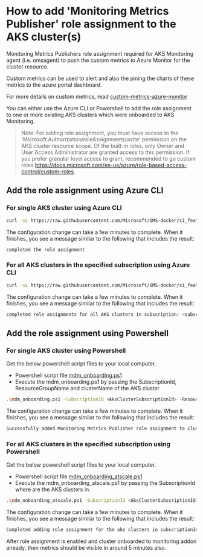 # How to add 'Monitoring Metrics Publisher' role assignment to the AKS cluster(s)

Monitoring Metrics Publishers role assignment required for AKS Monitoring agent (i.e. omsagent) to push the custom metrics to Azure Monitor for the cluster resource.

Custom metrics can be used to alert and also the pining the charts of these metrics to the azure portal dashboard.

For more details on custom metrics, read [custom-metrics-azure-monitor](https://docs.microsoft.com/en-us/azure/azure-monitor/platform/metrics-custom-overview)

You can either use the Azure CLI  or Powershell to add the role assignment to one or more existing AKS clusters which were onboarded to AKS Monitoring.

> Note: For adding role assignment, you must have access to the 'Microsoft.Authorization/roleAssignments/write' permission on the AKS cluster resource scope.
Of the built-in roles, only Owner and User Access Administrator are granted access to this permission. If you prefer granular level access to grant, recommended to go custom roles https://docs.microsoft.com/en-us/azure/role-based-access-control/custom-roles.

## Add the role assignment using Azure CLI

### For single AKS cluster using Azure CLI

``` sh
curl -sL https://raw.githubusercontent.com/Microsoft/OMS-docker/ci_feature/docs/aks/mdmonboarding/mdm_onboarding.sh | bash -s <subscriptionId> <clusterResourceGroup> <clusterName>
```

The configuration change can take a few minutes to complete. When it finishes, you see a message similar to the following that includes the result:

``` sh
completed the role assignment
```

### For all AKS clusters in the specified subscription using Azure CLI

``` sh
curl -sL https://raw.githubusercontent.com/Microsoft/OMS-docker/ci_feature/docs/aks/mdmonboarding/mdm_onboarding_atscale.sh | bash -s <subscriptionId>
```

The configuration change can take a few minutes to complete. When it finishes, you see a message similar to the following that includes the result:

``` sh
completed role assignments for all AKS clusters in subscription: <subscriptionId>
```

## Add the role assignment using Powershell

### For single AKS cluster using Powershell

Get the below powershell script files to your local computer.

- Powershell script file [mdm_onboarding.ps1](https://github.com/Microsoft/OMS-docker/blob/ci_feature/docs/aks/mdmonboarding/mdm_onboarding.ps1)
- Execute the mdm_onboarding.ps1 by passing the SubscriptionId, ResourceGroupName and clusterName of the AKS cluster

``` sh 
.\mdm_onboarding.ps1 -SubscriptionId <AksClusterSubscriptionId> -ResourceGroupName <aksClusterResourceGroupName> -clusterName <aksClusterName>
```

The configuration change can take a few minutes to complete. When it finishes, you see a message similar to the following that includes the result:

``` sh
Successfully added Monitoring Metrics Publisher role assignment to cluster : <aksClusterName>
```

### For all AKS clusters in the specified subscription using Powershell

Get the below powershell script files to your local computer.

- Powershell script file [mdm_onboarding_atscale.ps1](https://github.com/Microsoft/OMS-docker/blob/ci_feature/docs/aks/mdmonboarding/mdm_onboarding_atscale.ps1)
- Execute the mdm_onboarding_atscale.ps1 by passing the SubscriptionId where are the AKS clusters in.

``` sh
.\mdm_onboarding_atscale.ps1 -SubscriptionId <AksClusterSubscriptionId> 
```

The configuration change can take a few minutes to complete. When it finishes, you see a message similar to the following that includes the result:

``` sh
Completed adding role assignment for the aks clusters in subscriptionId : <AksClusterSubscriptionId>
```

After role assignment is enabled and cluster onboarded to monitoring addon already, then metrics should be visible in around 5 minutes also.
